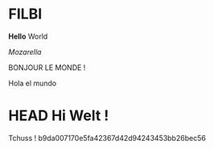 # FILBI
**Hello** World 

_Mozarella_

BONJOUR LE MONDE ! 

Hola el mundo

HEAD
Hi Welt ! 
=======
Tchuss ! 
b9da007170e5fa42367d42d94243453bb26bec56
